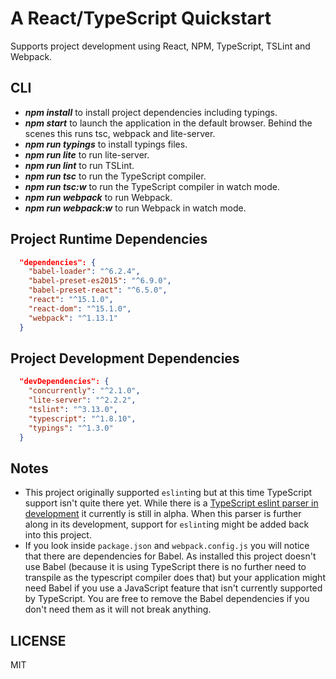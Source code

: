 # A React/TypeScript Quickstart

Supports project development using React, NPM, TypeScript, TSLint and Webpack.

## CLI

* ***npm install*** to install project dependencies including typings.
* ***npm start*** to launch the application in the default browser. Behind the scenes this runs tsc, webpack and lite-server.
* ***npm run typings*** to install typings files.
* ***npm run lite*** to run lite-server.
* ***npm run lint*** to run TSLint.
* ***npm run tsc*** to run the TypeScript compiler.
* ***npm run tsc:w*** to run the TypeScript compiler in watch mode.
* ***npm run webpack*** to run Webpack.
* ***npm run webpack:w*** to run Webpack in watch mode.

## Project Runtime Dependencies
```json
  "dependencies": {
    "babel-loader": "^6.2.4",
    "babel-preset-es2015": "^6.9.0",
    "babel-preset-react": "^6.5.0",
    "react": "^15.1.0",
    "react-dom": "^15.1.0",
    "webpack": "^1.13.1"
  }
```

## Project Development Dependencies
```json
  "devDependencies": {
    "concurrently": "^2.1.0",
    "lite-server": "^2.2.2",
    "tslint": "^3.13.0",
    "typescript": "^1.8.10",
    "typings": "^1.3.0"
  }
```

## Notes
* This project originally supported `eslint`ing but at this time TypeScript support isn't quite there yet. While there is a [TypeScript eslint parser in development](https://github.com/eslint/typescript-eslint-parser) it currently is still in alpha. When this parser is further along in its development, support for `eslint`ing might be added back into this project.
* If you look inside `package.json` and `webpack.config.js` you will notice that there are dependencies for Babel. As installed this project doesn't use Babel (because it is using TypeScript there is no further need to transpile as the typescript compiler does that) but your application might need Babel if you use a JavaScript feature that isn't currently supported by TypeScript. You are free to remove the Babel dependencies if you don't need them as it will not break anything.

## LICENSE
MIT